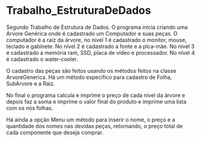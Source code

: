 # Trabalho_EstruturaDeDados
Segundo Trabalho de Estrutura de Dados. O programa inicia criando uma Arvore Genérica onde é cadastrado um Computador e suas peças. O computador é a raiz da árvore, no nível 1 é cadastrado o monitor, mouse, teclado e gabinete. No nível 2 é cadastrado a fonte e a plca-mãe. No nível 3 é cadastrado a memória ram, SSD, placa de vídeo e processador. No nível 4 é cadastrado o water-cooler.

O cadastro das peças são feitos usando os métodos feitos na classe ArvoreGenerica. Há um método especifico para cadastro de Folha, SubArvore e a Raiz.

No final o programa calcula e imprime o preço de cada nível da árvore e depois faz a soma e imprime o valor final do produto e imprime uma lista com os nós folhas.

Há ainda a opção Menu um método para inserir o nome, o preço e a quantidade dos nomes nas devidas peças, retornando, o preço total de cada componente que deseja comprar.
